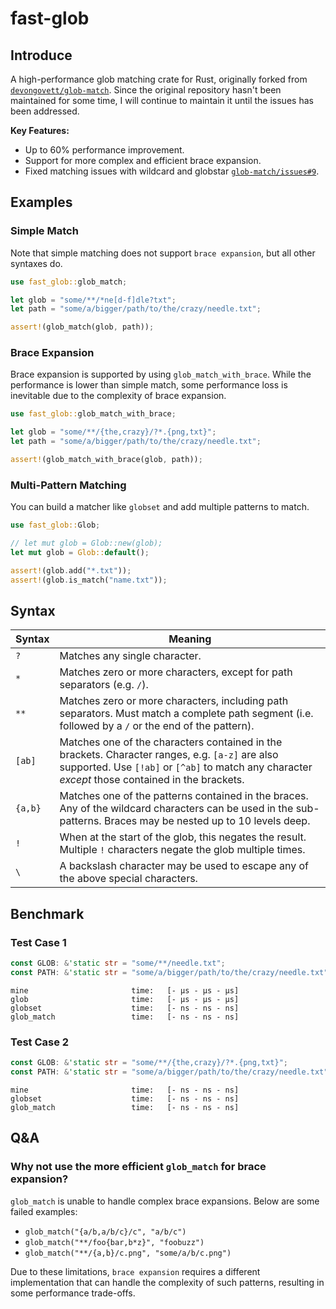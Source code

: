 # fast-glob

## Introduce

A high-performance glob matching crate for Rust, originally forked from [`devongovett/glob-match`](https://github.com/devongovett/glob-match). Since the original repository hasn't been maintained for some time, I will continue to maintain it until the issues has been addressed.

**Key Features:**

* Up to 60% performance improvement.
* Support for more complex and efficient brace expansion.
* Fixed matching issues with wildcard and globstar [`glob-match/issues#9`](https://github.com/devongovett/glob-match/issues/9).

## Examples

### Simple Match

Note that simple matching does not support `brace expansion`, but all other syntaxes do.

```rust
use fast_glob::glob_match;

let glob = "some/**/*ne[d-f]dle?txt";
let path = "some/a/bigger/path/to/the/crazy/needle.txt";

assert!(glob_match(glob, path));
```

### Brace Expansion

Brace expansion is supported by using `glob_match_with_brace`. While the performance is lower than simple match, some performance loss is inevitable due to the complexity of brace expansion.

```rust
use fast_glob::glob_match_with_brace;

let glob = "some/**/{the,crazy}/?*.{png,txt}";
let path = "some/a/bigger/path/to/the/crazy/needle.txt";

assert!(glob_match_with_brace(glob, path));
```

### Multi-Pattern Matching

You can build a matcher like `globset` and add multiple patterns to match.

```rust
use fast_glob::Glob;

// let mut glob = Glob::new(glob);
let mut glob = Glob::default();

assert!(glob.add("*.txt"));
assert!(glob.is_match("name.txt"));
```

## Syntax

| Syntax  | Meaning                                                                                                                                                                                             |
| ------- | --------------------------------------------------------------------------------------------------------------------------------------------------------------------------------------------------- |
| `?`     | Matches any single character.                                                                                                                                                                       |
| `*`     | Matches zero or more characters, except for path separators (e.g. `/`).                                                                                                                             |
| `**`    | Matches zero or more characters, including path separators. Must match a complete path segment (i.e. followed by a `/` or the end of the pattern).                                                  |
| `[ab]`  | Matches one of the characters contained in the brackets. Character ranges, e.g. `[a-z]` are also supported. Use `[!ab]` or `[^ab]` to match any character *except* those contained in the brackets. |
| `{a,b}` | Matches one of the patterns contained in the braces. Any of the wildcard characters can be used in the sub-patterns. Braces may be nested up to 10 levels deep.                                     |
| `!`     | When at the start of the glob, this negates the result. Multiple `!` characters negate the glob multiple times.                                                                                     |
| `\`     | A backslash character may be used to escape any of the above special characters.                                                                                                                    |

## Benchmark

### Test Case 1

```rust
const GLOB: &'static str = "some/**/needle.txt";
const PATH: &'static str = "some/a/bigger/path/to/the/crazy/needle.txt";
```

```
mine                       time:   [- µs - µs - µs]
glob                       time:   [- µs - µs - µs]
globset                    time:   [- ns - ns - ns]
glob_match                 time:   [- ns - ns - ns]
```

### Test Case 2

```rust
const GLOB: &'static str = "some/**/{the,crazy}/?*.{png,txt}";
const PATH: &'static str = "some/a/bigger/path/to/the/crazy/needle.txt";
```

```
mine                       time:   [- ns - ns - ns]
globset                    time:   [- ns - ns - ns]
glob_match                 time:   [- ns - ns - ns]
```

## Q\&A

### Why not use the more efficient `glob_match` for brace expansion?

`glob_match` is unable to handle complex brace expansions. Below are some failed examples:

* `glob_match("{a/b,a/b/c}/c", "a/b/c")`
* `glob_match("**/foo{bar,b*z}", "foobuzz")`
* `glob_match("**/{a,b}/c.png", "some/a/b/c.png")`

Due to these limitations, `brace expansion` requires a different implementation that can handle the complexity of such patterns, resulting in some performance trade-offs.
